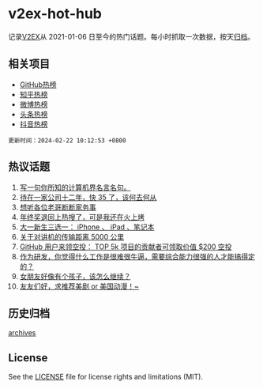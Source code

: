 # v2ex-hot-hub

 记录[V2EX](https://www.v2ex.com/)从 2021-01-06 日至今的热门话题。每小时抓取一次数据，按天[归档](archives)。
 
 ## 相关项目

- [GitHub热榜](https://github.com/snaildev/github-hot-hub)
- [知乎热榜](https://github.com/snaildev/zhihu-hot-hub)
- [微博热榜](https://github.com/snaildev/weibo-hot-hub)
- [头条热榜](https://github.com/snaildev/toutiao-hot-hub)
- [抖音热榜](https://github.com/snaildev/douyin-hot-hub)


 `更新时间：2024-02-22 10:12:53 +0800`

## 热议话题

1. [写一句你所知的计算机界名言名句。](https://www.v2ex.com/t/1017108)
1. [待在一家公司十二年，快 35 了，该何去何从](https://www.v2ex.com/t/1017090)
1. [想听各位老哥断断家务事](https://www.v2ex.com/t/1017206)
1. [年终奖退回上热搜了，可是我还在火上烤](https://www.v2ex.com/t/1017164)
1. [大一新生三选一： iPhone 、 iPad 、笔记本](https://www.v2ex.com/t/1017238)
1. [关于对讲机的传输距离 5000 公里](https://www.v2ex.com/t/1017151)
1. [GitHub 用户来领空投： TOP 5k 项目的贡献者可领取价值 $200 空投](https://www.v2ex.com/t/1017287)
1. [作为研发，你觉得什么工作是很难很牛逼，需要综合能力很强的人才能搞得定的？](https://www.v2ex.com/t/1017079)
1. [女朋友好像有个孩子，该怎么继续？](https://www.v2ex.com/t/1017392)
1. [友友们好，求推荐美剧 or 美国动漫！~](https://www.v2ex.com/t/1017169)

## 历史归档

[archives](archives)

## License

See the [LICENSE](LICENSE) file for license rights and limitations (MIT).
